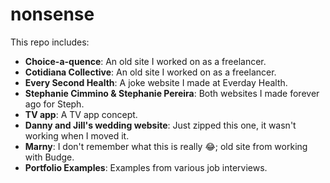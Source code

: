 # nonsense
 
 This repo includes:
- **Choice-a-quence**: An old site I worked on as a freelancer.
- **Cotidiana Collective**: An old site I worked on as a freelancer.
- **Every Second Health**: A joke website I made at Everday Health.
- **Stephanie Cimmino & Stephanie Pereira**: Both websites I made forever ago for Steph.
- **TV app**: A TV app concept.
- **Danny and Jill's wedding website**: Just zipped this one, it wasn't working when I moved it.
- **Marny**: I don't remember what this is really 😂; old site from working with Budge.
- **Portfolio Examples**: Examples from various job interviews.